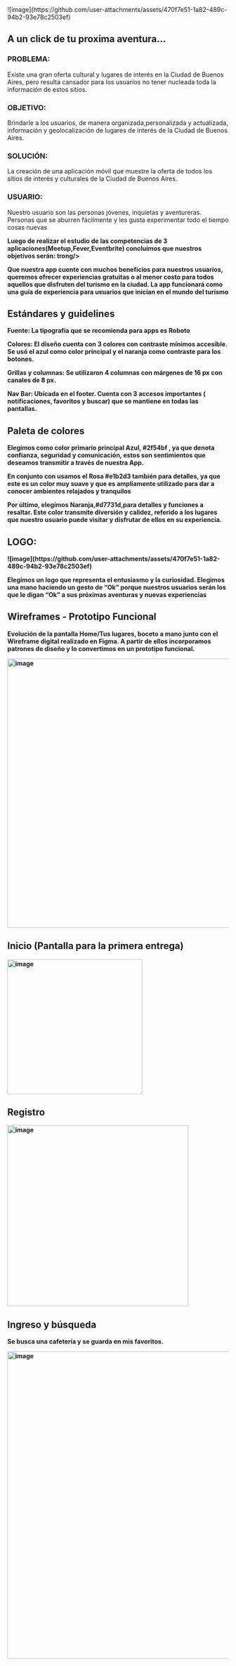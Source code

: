 <!DOCTYPE html>
<html lang="en">
<head>
    <meta charset="UTF-8">
    <meta name="viewport" content="width=device-width, initial-scale=1.0">
    
</head>
<body>
  ![image](https://github.com/user-attachments/assets/470f7e51-1a82-489c-94b2-93e78c2503ef)
    <h2> A un click de tu proxima aventura... </h2>
<h3> PROBLEMA: </h3>
<p>Existe una gran oferta cultural y lugares de interés en la Ciudad de Buenos Aires, pero resulta cansador para los usuarios no tener nucleada toda la información de estos sitios. 
</p>
<h3> OBJETIVO: </h3>
<p>Brindarle a los usuarios, de manera organizada,personalizada y actualizada, información y geolocalización de lugares de interés de la Ciudad de Buenos Aires. 
</p>
<h3> SOLUCIÓN: </h3>
<p>La creación de una aplicación móvil que muestre la oferta de todos los sitios de interés y culturales de la Ciudad de Buenos Aires. 
</p>
<h3> USUARIO: </h3>
<p>Nuestro usuario son las personas jóvenes, inquietas y aventureras. Personas que se aburren fácilmente y les gusta experimentar todo el tiempo cosas nuevas 
</p>
<p> <strong> Luego de realizar el estudio de las competencias de 3 aplicaciones(Meetup,Fever,Eventbrite) concluímos que nuestros objetivos serán: trong/> </p>
<p> Que nuestra app cuente con muchos beneficios para nuestros usuarios, queremos ofrecer experiencias gratuitas o al menor costo para todos aquellos que disfruten del turismo en la ciudad. <strong> La app funcionará como una guía de experiencia para usuarios que inician en el mundo del turismo <strong/> </p>
<h2> Estándares y guidelines </h2>
<p>Fuente: La tipografía que se recomienda para apps es Roboto</p>
<p> Colores: El diseño cuenta con 3 colores con contraste mínimos accesible. Se usó el azul  como color principal y el naranja como contraste para los botones. </p>
<p>Grillas y columnas: Se utilizaron 4 columnas con márgenes de 16 px con canales de 8 px.</p>
<p> Nav Bar: Ubicada en el footer. Cuenta con 3 accesos importantes ( notificaciones, favoritos y buscar) que se mantiene en todas las pantallas. </p>
<h2>Paleta de colores</h2>
<p> Elegimos como color primario principal Azul, <strong>#2f54bf<strong/> , ya que denota confianza, seguridad y comunicación, estos son sentimientos que deseamos transmitir a través de nuestra App. </p>
<p>En conjunto con usamos el Rosa <strong>#e1b2d3<strong/> también para detalles, ya que este es un color muy suave y que es ampliamente utilizado para dar a conocer ambientes relajados y tranquilos </p>
<p>Por último, elegimos Naranja,<strong>#d7731d<strong/>,para detalles y funciones a resaltar. Este color transmite diversión y calidez, referido a los lugares que nuestro usuario puede visitar y disfrutar de ellos en su experiencia.</p>
<h2>LOGO:</h2>
![image](https://github.com/user-attachments/assets/470f7e51-1a82-489c-94b2-93e78c2503ef)
<p> Elegimos un logo que representa el entusiasmo y la curiosidad. Elegimos una mano haciendo un gesto de “Ok” porque nuestros usuarios serán los que le digan 
“Ok” a sus próximas aventuras y nuevas experiencias </p>
<h2> Wireframes - Prototipo Funcional </h2> 
<p>Evolución de la pantalla Home/Tus lugares, boceto a mano junto con el Wireframe digital realizado en Figma. 
A partir de ellos incorporamos patrones de diseño y lo convertimos en un prototipo funcional.</p>
<img width="613" alt="image" src="https://github.com/user-attachments/assets/25f39acc-ad78-4d59-8e11-d039df27f03c">
<h2> Inicio (Pantalla para la primera entrega) </h2>
<img width="307" alt="image" src="https://github.com/user-attachments/assets/86e0b721-0d23-4000-ba91-6c804bdf1d34">
<h2>Registro </h2>
<img width="412" alt="image" src="https://github.com/user-attachments/assets/102ed234-55f6-4b3a-b83c-8952102e327d">
<h2>Ingreso y búsqueda </h2>
<p>Se busca una cafetería y se guarda en mis favoritos. </p>
<img width="700" alt="image" src="https://github.com/user-attachments/assets/9a7db1d2-0d88-420d-9268-f25ed948f611">
</body>
</html>

